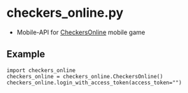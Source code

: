 # checkers_online.py
- Mobile-API for [CheckersOnline](https://play.google.com/store/apps/details?id=com.rstgames.checkers) mobile game

## Example
```py3
import checkers_online
checkers_online = checkers_online.CheckersOnline()
checkers_online.login_with_access_token(access_token="")
```
